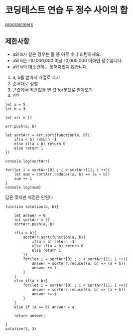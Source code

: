 # 코딩테스트 연습 두 정수 사이의 합

[programmers](https://programmers.co.kr/learn/courses/30/lessons/12912)

## 제한사항
- a와 b가 같은 경우는 둘 중 아무 수나 리턴하세요.
- a와 b는 -10,000,000 이상 10,000,000 이하인 정수입니다.
- a와 b의 대소관계는 정해져있지 않습니다.


1. a, b를 받아서 배열로 추가
2. 순서대로 정렬
3. 큰값에서 작은값을 뺀 값 for문으로 받아오기 
4. ???

```
let a = 5
let b = 3

let arr = []

arr.push(a, b)

let sortArr = arr.sort(function(a, b){
    if(a < b) return -1
    else if(a = b) return 0
    else return 1
})

console.log(sortArr)

for(let i = sortArr[0] ; i < sortArr[1]; i ++){
    let sum = sortArr.reduce((a, b) => (a + b))
    sum += i
}
console.log(sum)
```

답은 맞지만 체점은 안된다
```
function solution(a, b){

    let answer = 0
    let sortArr = []
    sortArr.push(a, b)

    if(a > b){
        sortArr.sort(function(a, b){
            if(a < b) return -1
            else if(a = b) return 0
            else return 1
        })
        for(let i = sortArr[0] ; i < sortArr[1]; i ++){
            answer = sortArr.reduce((a, b) => (a + b))
            answer += i
        }
    }
    else if(a < b){
        for(let i = sortArr[0] ; i < sortArr[1]; i ++){
            answer = sortArr.reduce((a, b) => (a + b))
            answer += i
        }
    }
    else if (a == b) answer = a

    return answer;

}
solution(3, 3)
```